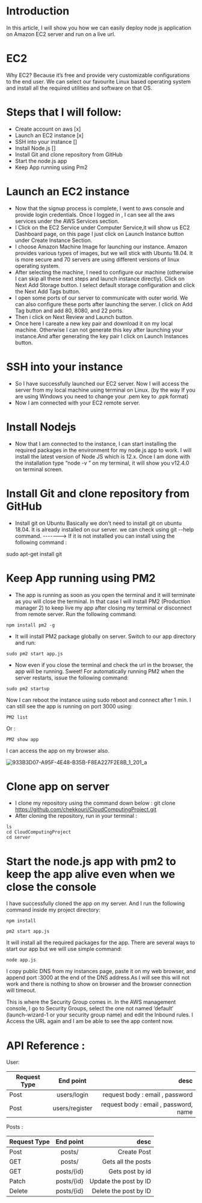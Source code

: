 # Introduction
In this article, I will show you how we can easily deploy node js application on Amazon EC2 server and run on a live url.


# EC2
Why EC2? Because it’s free and provide very customizable configurations to the end user. We can select our favourite Linux based operating system and install all the required utilities and software on that OS.

# Steps that I will follow:
- Create account on aws [x]
- Launch an EC2 instance [x]
- SSH into your instance []
- Install Node.js []
- Install Git and clone repository from GitHub
- Start the node.js app
- Keep App running using Pm2

# Launch an EC2 instance
- Now that the signup process is complete, I went to aws console and provide login credentials. Once I logged in , I can see all the aws services under the AWS Services section.
- I Click on the EC2 Service under Computer Service,it will show us EC2 Dashboard page, on this page I just click on Launch Instance button under Create Instance Section.
- I choose Amazon Machine Image for launching our instance. Amazon provides various types of images, but we will stick with Ubuntu 18.04. It is more secure and 70 servers are using different versions of linux operating system.
- After selecting the machine, I need to configure our machine (otherwise I can skip all these next steps and launch instance directly). Click on Next Add Storage button. I select default storage configuration and click the Next Add Tags button.
- I open some ports of our server to communicate with outer world. We can also configure these ports after launching the server. I click on Add Tag button and add 80, 8080, and 22 ports.
- Then i click on Next Review and Launch button.
- Once here I careate a new key pair and download it on my local machine. Otherwise I can not generate this key after launching your instance.And after generating the key pair I click on Launch Instances button.

# SSH into your instance 
- So I have successfully launched our EC2 server. Now I will access the server from my local machine using terminal on Linux. (by the way If you are using Windows you need to change your .pem key to .ppk format) 
- Now I am connected with your EC2 remote server.


#  Install Nodejs
- Now that I am connected to the instance, I can start installing the required packages in the environment for my node.js app to work. I will install the latest version of Node JS which is 12.x. Once I am done with the installation type “node  -v ” on my terminal, it will show you v12.4.0 on terminal screen.


# Install Git and clone repository from GitHub
- Install git on Ubuntu
Basically we don’t need to install git on ubuntu 18.04. It is already installed on our server. we can check using git --help command.
-------> If it is not installed you can install using the following command :
  
sudo apt-get install git


# Keep App running using PM2  
- The app is running as soon as you open the terminal and it will terminate as you will close the terminal. In that case I will install PM2 (Production manager 2) to keep live my app after closing my terminal or disconnect from remote server. Run the following command:
```
npm install pm2 -g
```


- It will install PM2 package globally on server. Switch to our app directory and run:
```
sudo pm2 start app.js
```
- Now even if you close the terminal and check the url in the browser, the app will be running. Sweet! For automatically running PM2 when the server restarts, issue the following command:
```
sudo pm2 startup
```
Now I can reboot the instance using sudo reboot and connect after 1 min. I can still see the app is running on port 3000 using:
```
PM2 list
``` 
   Or : 
```
PM2 show app
```

I can access the app on my browser also.

![933B3D07-A95F-4E48-B35B-F8EA227F2E8B_1_201_a](https://github.com/chekkouri/CloudComputingProject/assets/61733267/b9fbe8bb-c0ab-475a-a4c3-b866e1db9b3c)

# Clone app on server
- I clone my repository using the command down below : 
git clone https://github.com/chekkouri/CloudComputingProject.git
- After cloning the repository, run in your terminal :

```
ls   
cd CloudComputingProject   
cd server
```

# Start the node.js app with pm2 to keep the app alive even when we close the console
I have successfully cloned the app on my server. And I run the following command inside my project directory:

```
npm install
```

```
pm2 start app.js
```
It will install all the required packages for the app. There are several ways to start our app but we will use simple command:

```
node app.js
```
I copy public DNS from my instances page, paste it on my web browser, and append port :3000 at the end of the DNS address.As I will see this will not work and there is nothing to show on browser and the browser connection will timeout.

This is where the Security Group comes in. In the AWS management console, I go to Security Groups, select the one not named ‘default’ (launch-wizard-1 or your security group name) and edit the Inbound rules.
I Access the URL again and I am be able to see the app content now.


# API Reference : 

User: 

| Request Type  | End point          |                               desc                              |
| ------------- |:------------------:| ---------------------------------------------------------------:|
| Post          | users/login        | request body : email<String> , password<String>                 |
| Post          | users/register     |   request body : email<String> , password<String>, name<String> |


Posts : 

| Request Type  | End point      |          desc          |
| ------------- |:-------------:| -----------------------:|
| Post          | posts/        |   Create Post           |
| GET           | posts/        |   Gets all the posts    |
| GET           | posts/{id}    |   Gets post by id       |
| Patch         | posts/{id}    |   Update the post by ID |
| Delete        | posts/{id}    |   Delete the post by ID |












